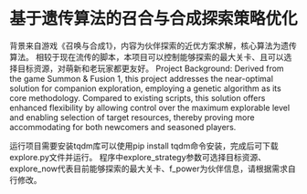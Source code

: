 # 基于遗传算法的召合与合成探索策略优化
背景来自游戏《召唤与合成1》，内容为伙伴探索的近优方案求解，核心算法为遗传算法。
相较于现在流传的脚本，本项目可以控制能够探索的最大关卡、且可以选择目标资源，对萌新和老玩家都更友好。
Project Background: Derived from the game Summon & Fusion 1, this project addresses the near-optimal solution for companion exploration, employing a genetic algorithm as its core methodology. 
Compared to existing scripts, this solution offers enhanced flexibility by allowing control over the maximum explorable level and enabling selection of target resources, thereby proving more accommodating for both newcomers and seasoned players.

运行项目需要安装tqdm库可以使用pip install tqdm命令安装，完成后可下载explore.py文件并运行。
程序中explore_strategy参数可选择目标资源、explore_now代表目前能够探索的最大关卡、f_power为伙伴信息，请根据需求自行修改。
